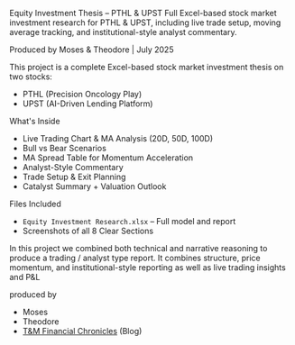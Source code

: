Equity Investment Thesis – PTHL & UPST
Full Excel-based stock market investment research for PTHL & UPST, including live trade setup, moving average tracking, and institutional-style analyst commentary.

Produced by Moses & Theodore | July 2025

This project is a complete Excel-based stock market investment thesis on two stocks:  
- PTHL (Precision Oncology Play)  
- UPST (AI-Driven Lending Platform)

What's Inside
- Live Trading Chart & MA Analysis (20D, 50D, 100D)
- Bull vs Bear Scenarios
- MA Spread Table for Momentum Acceleration
- Analyst-Style Commentary
- Trade Setup & Exit Planning
- Catalyst Summary + Valuation Outlook

Files Included
- `Equity Investment Research.xlsx` – Full model and report
- Screenshots of all 8 Clear Sections

In this project we combined both technical and narrative reasoning to produce a trading / analyst type report. It combines structure, price momentum, and institutional-style reporting as well as live trading insights and P&L

 produced by 
- Moses  
- Theodore  
- [T&M Financial Chronicles](https://tmfinancialchronicles.substack.com) (Blog)

